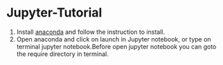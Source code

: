 # Jupyter-Tutorial
1. Install [anaconda](https://www.anaconda.com/download) and follow the instruction to install.
2. Open anaconda and click on launch in Jupyter notebook, or type on terminal jupyter notebook.Before open jupyter notebook you can goto the require directory in terminal. 
